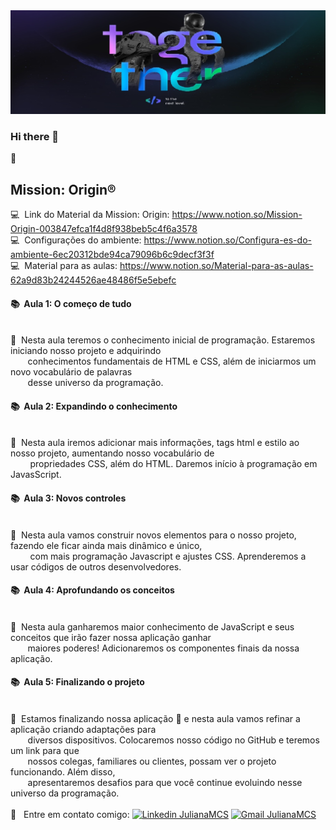 <img width="auto" src="https://github.com/Julianamcs/OriginSix/blob/master/Img/bg.jpg">

### Hi there 👋

:rocket: <h2>Mission: Origin®</h2>

 :computer:  &nbsp;Link do Material da Mission: Origin: https://www.notion.so/Mission-Origin-003847efca1f4d8f938beb5c4f6a3578
 <br/> :computer: &nbsp;Configurações do ambiente: https://www.notion.so/Configura-es-do-ambiente-6ec20312bde94ca79096b6c9decf3f3f
 <br/> :computer: &nbsp;Material para as aulas: https://www.notion.so/Material-para-as-aulas-62a9d83b24244526ae48486f5e5ebefc
 <br/> <h4> 📚 &nbsp;Aula 1: O começo de tudo</h4>
 <br/> 📝 &nbsp;Nesta aula teremos o conhecimento inicial de programação. Estaremos iniciando nosso projeto e adquirindo 
 <br/> &nbsp; &nbsp; &nbsp; &nbsp;conhecimentos fundamentais de HTML e CSS, além de iniciarmos um novo vocabulário de palavras
 <br/> &nbsp; &nbsp; &nbsp; &nbsp;desse universo da programação.
 <br/> <h4> 📚 &nbsp;Aula 2: Expandindo o conhecimento </h4>
 <br/> 📝 &nbsp;Nesta aula iremos adicionar mais informações, tags html e estilo ao nosso projeto, aumentando nosso vocabulário de
 <br/> &nbsp; &nbsp; &nbsp; &nbsp; propriedades CSS, além do HTML. Daremos início à programação em JavasScript.
 <br/> <h4>📚 &nbsp;Aula 3: Novos controles</h4>
 <br/> 📝 &nbsp;Nesta aula vamos construir novos elementos para o nosso projeto, fazendo ele ficar ainda mais dinâmico e único,
 <br/> &nbsp; &nbsp; &nbsp; &nbsp; com mais programação Javascript e ajustes CSS. Aprenderemos a usar códigos de outros desenvolvedores.
 <br/> <h4> 📚 &nbsp;Aula 4: Aprofundando os conceitos</h4>
 <br/> 📝 &nbsp;Nesta aula ganharemos maior conhecimento de JavaScript e seus conceitos que irão fazer nossa aplicação ganhar
 <br/> &nbsp; &nbsp; &nbsp; &nbsp;maiores poderes! Adicionaremos os componentes finais da nossa aplicação.
 <br/>  <h4> 📚 &nbsp;Aula 5: Finalizando o projeto</h4>
 <br/> 📝 &nbsp;Estamos finalizando nossa aplicação 🎉 e nesta aula vamos refinar a aplicação criando adaptações para
 <br/> &nbsp; &nbsp; &nbsp; &nbsp;diversos dispositivos. Colocaremos nosso código no GitHub e teremos um link para que
 <br/> &nbsp; &nbsp; &nbsp; &nbsp;nossos colegas, familiares ou clientes, possam ver o projeto funcionando. Além disso,
 <br/> &nbsp; &nbsp; &nbsp; &nbsp;apresentaremos desafios para que você continue evoluindo nesse universo da programação.
 <br/>  <br/> :email: &nbsp; Entre em contato comigo: [![Linkedin JulianaMCS](https://img.shields.io/badge/-JulianaMCS-blue?style=flat-square&logo=Linkedin&logoColor=white&link=https://www.linkedin.com/in/julianamcs/)](https://www.linkedin.com/in/julianamcs/)
[![Gmail JulianaMCS](https://img.shields.io/badge/-JulianaMCS@gmail.com-c14438?style=flat-square&logo=Gmail&logoColor=white&link=mailto:julyanamcs@gmail.com)](mailto:julyanamcs@gmail.com)




